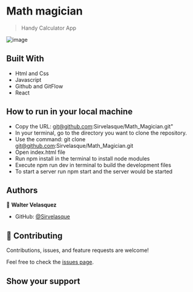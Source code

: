 # Math magician

> Handy Calculator App

![image](https://user-images.githubusercontent.com/82236725/162061689-59a0aa7e-4be1-42dd-a9f1-70784bfd4195.png)

## Built With

- Html and Css
- Javascript
- Github and GitFlow
- React


## How to run in your local machine

- Copy the URL: git@github.com:Sirvelasque/Math_Magician.git"
- In your terminal, go to the directory you want to clone the repository.
- Use the command: git clone git@github.com:Sirvelasque/Math_Magician.git
- Open index.html file
- Run npm install in the terminal to install node modules
- Execute npm run dev in terminal to build the development files
- To start a server run npm start and the server would be started


## Authors

👤 **Walter Velasquez**

- GitHub: [@Sirvelasque](https://github.com/Sirvelasque)



## 🤝 Contributing

Contributions, issues, and feature requests are welcome!

Feel free to check the [issues page](../../issues/).

## Show your support

